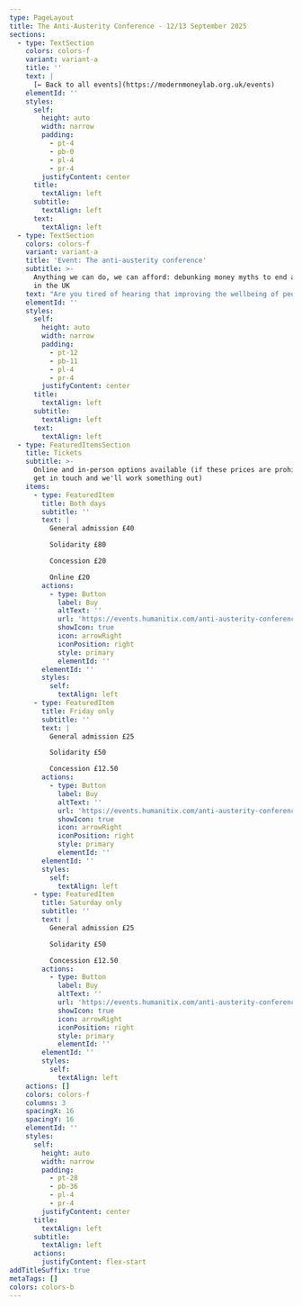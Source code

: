 ```yaml
---
type: PageLayout
title: The Anti-Austerity Conference - 12/13 September 2025
sections:
  - type: TextSection
    colors: colors-f
    variant: variant-a
    title: ''
    text: |
      [← Back to all events](https://modernmoneylab.org.uk/events)
    elementId: ''
    styles:
      self:
        height: auto
        width: narrow
        padding:
          - pt-4
          - pb-0
          - pl-4
          - pr-4
        justifyContent: center
      title:
        textAlign: left
      subtitle:
        textAlign: left
      text:
        textAlign: left
  - type: TextSection
    colors: colors-f
    variant: variant-a
    title: 'Event: The anti-austerity conference'
    subtitle: >-
      Anything we can do, we can afford: debunking money myths to end austerity
      in the UK
    text: "Are you tired of hearing that improving the wellbeing of people and the planet is unaffordable?\_\n\nAre you concerned that focus on GDP growth increases inequality?\n\nWould you like to understand better how we got into this situation, and how we might overcome it?\n\nFor too long the solutions to our cost-of-living and environmental crises have been held back by a misunderstanding of the freedom and capacity the UK government has to fund these solutions.\n\nJoin us in Bristol to learn powerful, real, economic knowledge that blows traditional thinking apart and allows social and environmental goals to take centre stage. No prior knowledge is needed, this event is highly accessible and open to all.\n\n**Dates:** 12-13 September, 2025\n\n**Location:**[ The Station - Creative Youth Network, Silver St, Bristol BS1 2AG](https://maps.app.goo.gl/cv2GJxm1oJjbU4op7)\n\n###### Friday 12 September\n\nNoon—12:30pm:\t\tRegistration for optional morning sessions\n\n12:30—2:30pm:\t\tOptional screening of the film \"Finding the Money\"\n\nAn intrepid group of economists is on a mission to flip our understanding of the national debt — and the nature of money — upside down. This film will change your perspective on how countries around the world can tackle the biggest challenges of the 21st century: from climate change to inequality. This screening is in-person only, but we invite online participants to [watch the film here](https://findingthemoney.vhx.tv/products/finding-the-money) beforehand and join the online group in the next session\n\n2:30—2:45pm:\t\tBreak\n\n2:45—4:30pm: \t\tOptional Modern Money Theory (MMT) bootcamp\n\nOpportunity to break into groups to discuss the themes from the film, and how they apply to the UK. There will be an online group for remote participants.\n\n4:30—5:00pm: \t\tBreak and registration for the rest of the conference\n\n5:00—5:15pm: \t\tWelcome\n\n5:15—5:45pm: \t\tAusterity as a Political Choice: Associate Professor\_[Steven\_Hail](https://modernmoneylab.org.au/people/) (Director, Economics of Sustainability Graduate Program, Torrens University and founder of Modern Money Lab)\n\n5:45—6:30pm: \t\tResourcing a Greener New Deal: Professor [Stephanie Kelton](https://stephaniekelton.com/) (Professor of Public Policy, Stony Brook University - author of\_*The Deficit Myth*) - joining online\n\n6:30—7:00pm: \t\tQ\\&A with Stephanie and\_Steven.\n\n7:00—7:45pm: \t\tBreak\n\n7:45—8:45pm:\t\tThe Political Economy of the UK - moderated panel discussion\n\nA panel session analysing the political economy of the UK, with a focus on the unnecessary damage from decades of austerity. Chaired by [Randeep Ramesh](https://www.sheffield.ac.uk/speri/people/randeep-ramesh) (chief leader writer at The Guardian), alongside Plaid Cymru Councillor [Mark Hooper](https://www.valeofglamorgan.gov.uk/en/our_council/Council-Structure/councillors/Hooper-Mark.aspx), [Sasha Josette](https://wccalliance.org/the-team/) (co-director of the Working Class Climate Alliance and long-time organiser and strategist) and [Zack Polanski](https://www.london.gov.uk/who-we-are/what-london-assembly-does/london-assembly-members/zack-polanski) (deputy leader of the Green Party and elected member of the London Assembly).\n\n###### Saturday 13 September\n\n10:00—11:00am:\t\tWhat a Greener New Deal and wellbeing economy would look like in the UK: Professor [Tim Foxon ](https://profiles.sussex.ac.uk/p187722-tim-foxon)(University of Sussex), with response from [Emma River-Roberts](https://wccalliance.org/the-team/) (Goldsmiths University, The Working Class Climate Alliance). Followed by Q+A.\_ \_\n\n11:00—11:15am:\t\tBreak\n\n11:15—12:15pm:\t\tIntroduction to Health and the NHS - moderated panel discussion\n\nTackling health inequality in the UK: enabling people to live healthier lives, and rebuilding an NHS and care system that works for everyone.\_Chaired by [William Thomson](https://x.com/Williamgallus) from Scotonomics, alongside [Dr. Jaideep Pandit](https://www.sjc.ox.ac.uk/discover/people/professor-jaideep-pandit/) (professor of Anaesthesia at the University of Oxford) and [Emma Hughes](https://justtreatment.org/people/emma) (Just Treatment).\_\_\n\n12:15—1:15pm:\t\tLunch break\_\_\n\n1:15—2:15pm:\t\t\tIntroduction to Housing - moderated panel discussion\n\nThe UK’s housing affordability crisis: what can be done?\_Chaired by Sheridan Kates (Modern Money Lab UK and Green Party activist), alongside Nick Ballard (Head Organiser, [ACORN](https://www.acorntheunion.org.uk)), [Simon Ripton](https://www.derbyshiredaleslabour.org.uk/simonripton/) (Derbyshire Dales Labour District Councillor, former Director Notts & Lincs Credit Union) and [David Powell](https://x.com/EuropeanPowell) (expert on Special Economic Zones and implications on housing).\_\n\n2:15—2:30pm:\t\tBreak\n\n2:30—3:30pm:\t\tIntroduction to Employment - short presentation and moderated panel session.\n\nA good job for everyone who wants one: ensuring full employment in the UK through a government job guarantee. Chaired by Phil Armstrong (Association for Heterodox Economics member and teacher), alongside [Geoff Tily](https://www.tuc.org.uk/person/geoff-tily) (Senior Economist, Trades Union Congress), [Patricia Pino](https://www.ucl.ac.uk/bartlett/development/study/development-planning-masters-degrees/inside-environment-and-sustainable-development-msc/environment-and-sustainable-development-msc-alumni-experiences/patricia-pino-argumedo) (PhD candidate at UCL Institute for Innovation and Public Purpose and cohost of the MMT Podcast) and Steve Laughton (former trade unionist, and author of upcoming book *The Money Sham*).\n\n3.30—4:00pm:\t\tFinal Session\n\nHearing back from the audience and making plans to take things forward.\_\n"
    elementId: ''
    styles:
      self:
        height: auto
        width: narrow
        padding:
          - pt-12
          - pb-11
          - pl-4
          - pr-4
        justifyContent: center
      title:
        textAlign: left
      subtitle:
        textAlign: left
      text:
        textAlign: left
  - type: FeaturedItemsSection
    title: Tickets
    subtitle: >-
      Online and in-person options available (if these prices are prohibitive,
      get in touch and we'll work something out)
    items:
      - type: FeaturedItem
        title: Both days
        subtitle: ''
        text: |
          General admission £40

          Solidarity £80

          Concession £20

          Online £20
        actions:
          - type: Button
            label: Buy
            altText: ''
            url: 'https://events.humanitix.com/anti-austerity-conference-bristol'
            showIcon: true
            icon: arrowRight
            iconPosition: right
            style: primary
            elementId: ''
        elementId: ''
        styles:
          self:
            textAlign: left
      - type: FeaturedItem
        title: Friday only
        subtitle: ''
        text: |
          General admission £25

          Solidarity £50

          Concession £12.50
        actions:
          - type: Button
            label: Buy
            altText: ''
            url: 'https://events.humanitix.com/anti-austerity-conference-bristol'
            showIcon: true
            icon: arrowRight
            iconPosition: right
            style: primary
            elementId: ''
        elementId: ''
        styles:
          self:
            textAlign: left
      - type: FeaturedItem
        title: Saturday only
        subtitle: ''
        text: |
          General admission £25

          Solidarity £50

          Concession £12.50
        actions:
          - type: Button
            label: Buy
            altText: ''
            url: 'https://events.humanitix.com/anti-austerity-conference-bristol'
            showIcon: true
            icon: arrowRight
            iconPosition: right
            style: primary
            elementId: ''
        elementId: ''
        styles:
          self:
            textAlign: left
    actions: []
    colors: colors-f
    columns: 3
    spacingX: 16
    spacingY: 16
    elementId: ''
    styles:
      self:
        height: auto
        width: narrow
        padding:
          - pt-28
          - pb-36
          - pl-4
          - pr-4
        justifyContent: center
      title:
        textAlign: left
      subtitle:
        textAlign: left
      actions:
        justifyContent: flex-start
addTitleSuffix: true
metaTags: []
colors: colors-b
---
```

